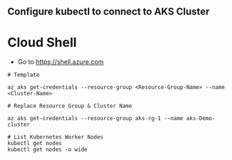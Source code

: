 ## Configure kubectl to connect to AKS Cluster
# Cloud Shell
- Go to https://shell.azure.com 

```
# Template

az aks get-credentials --resource-group <Resource-Group-Name> --name <Cluster-Name>

# Replace Resource Group & Cluster Name

az aks get-credentials --resource-group aks-rg-1 --name aks-Demo-cluster

# List Kubernetes Worker Nodes
kubectl get nodes 
kubectl get nodes -o wide
```
